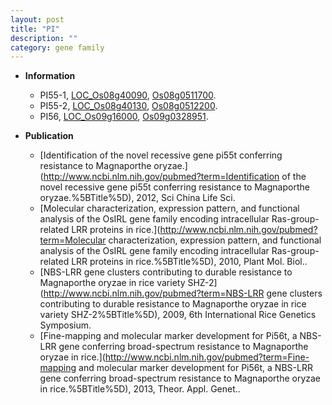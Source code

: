 ```yaml
---
layout: post
title: "PI"
description: ""
category: gene family
---
```


* **Information**  
    + PI55-1, [LOC_Os08g40090](http://rice.plantbiology.msu.edu/cgi-bin/ORF_infopage.cgi?orf=LOC_Os08g40090), [Os08g0511700](http://rapdb.dna.affrc.go.jp/viewer/gbrowse_details/irgsp1?name=Os08g0511700).
    + PI55-2, [LOC_Os08g40130](http://rice.plantbiology.msu.edu/cgi-bin/ORF_infopage.cgi?orf=LOC_Os08g40130), [Os08g0512200](http://rapdb.dna.affrc.go.jp/viewer/gbrowse_details/irgsp1?name=Os08g0512200).
    + PI56, [LOC_Os09g16000](http://rice.plantbiology.msu.edu/cgi-bin/ORF_infopage.cgi?orf=LOC_Os09g16000), [Os09g0328951](http://rapdb.dna.affrc.go.jp/viewer/gbrowse_details/irgsp1?name=Os09g0328951).

* **Publication**  
    + [Identification of the novel recessive gene pi55t conferring resistance to Magnaporthe oryzae.](http://www.ncbi.nlm.nih.gov/pubmed?term=Identification of the novel recessive gene pi55t conferring resistance to Magnaporthe oryzae.%5BTitle%5D), 2012, Sci China Life Sci.
    + [Molecular characterization, expression pattern, and functional analysis of the OsIRL gene family encoding intracellular Ras-group-related LRR proteins in rice.](http://www.ncbi.nlm.nih.gov/pubmed?term=Molecular characterization, expression pattern, and functional analysis of the OsIRL gene family encoding intracellular Ras-group-related LRR proteins in rice.%5BTitle%5D), 2010, Plant Mol. Biol..
    + [NBS-LRR gene clusters contributing to durable resistance to Magnaporthe oryzae in rice variety SHZ-2](http://www.ncbi.nlm.nih.gov/pubmed?term=NBS-LRR gene clusters contributing to durable resistance to Magnaporthe oryzae in rice variety SHZ-2%5BTitle%5D), 2009, 6th International Rice Genetics Symposium.
    + [Fine-mapping and molecular marker development for Pi56t, a NBS-LRR gene conferring broad-spectrum resistance to Magnaporthe oryzae in rice.](http://www.ncbi.nlm.nih.gov/pubmed?term=Fine-mapping and molecular marker development for Pi56t, a NBS-LRR gene conferring broad-spectrum resistance to Magnaporthe oryzae in rice.%5BTitle%5D), 2013, Theor. Appl. Genet..


